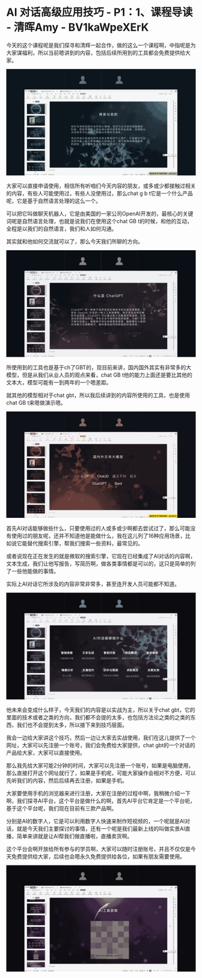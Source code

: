 # AI 对话高级应用技巧 - P1：1、课程导读 - 清晖Amy - BV1kaWpeXErK

今天的这个课程呢是我们探寻和清辉一起合作，做的这么一个课程啊，中指呢是为大家谋福利，所以当前嗯讲到的内容，包括后续所用到的工具都会免费提供给大家。



![](img/6eb6a51face2c61b556afd82bdec03b0_1.png)

大家可以直接申请使用，相信所有听咱们今天内容的朋友，或多或少都接触过相关的内容，有些人可能使用过，有些人没使用过，那么chat g b t它是一个什么产品呢，它是基于自然语言处理的这么一个。

可以把它叫做聊天机器人，它是由美国的一家公司OpenAI开发的，最核心的关键词呢是自然语言处理，也就是说我们在使用这个chat GB t的时候，和他的互动，全程是以我们的自然语言，我们和人如何沟通。

其实就和他如何交流就可以了，那么今天我们所聊的方向。

![](img/6eb6a51face2c61b556afd82bdec03b0_3.png)

所使用到的工具也是基于ch了GBT的，现目前来讲，国内国外其实有非常多的大模型，但是从我们从业人员的观点来看，chat GB t他的能力上面还是要比其他的文本大，模型可能有一到两年的一个嗯差距。

就其他的模型相对于chat gbt，所以我后续讲到的内容所使用的工具，也是使用chat GB t来嗯做演示嗯。



![](img/6eb6a51face2c61b556afd82bdec03b0_5.png)

首先AI对话能够做些什么，只要使用过的人或多或少啊都去尝试过了，那么可能没有使用过的朋友呢，还并不知道他是能做什么，我在这儿列了16种应用场景，比如说它能替代搜索引擎，帮我们搜索一些资料，最常见的。

或者说现在正在发生的就是微软的搜索引擎，它现在已经集成了AI对话的内容啊，文本生成，我们让他写报告，写简历啊，做各类事情都是可以的，这只是简单的列了一些他能做的事情。

实际上AI对话它所涉及的内容非常非常多，甚至连开发人员可能都不知道。

![](img/6eb6a51face2c61b556afd82bdec03b0_7.png)

他未来会变成什么样子，今天我们的内容是以实战为主，所以关于chat gbt，它的里面的技术或者之类的方向，我们都不会提的太多，也包括方法论之类的之类的东西，我们也不会提到太多，所以接下来到技巧层面。

我会一边给大家讲这个技巧，然后一边让大家去实战使用，我们在这儿提供了一个网址，大家可以先注册一个账号，我们会免费给大家提供，chat gbt的一个对话的产品给大家，大家可以直接使用。

那么我先给大家可能2分钟的时间，大家可以先注册一个账号，如果是电脑使用，那么直接打开这个网址就行了，如果是手机呢，可能大家操作会相对不方便，可以先听我们的内容，然后后续再去注册，如果是手机。

大家要使用手机的浏览器来进行注册，大家在注册的过程中啊，我稍微介绍一下啊，我们探寻AI平台，这个平台是做什么的啊，首先AI平台它肯定是一个平台呃，基于这个平台呢，我们现在目前有三款产品啊。

分别是AI的数字人，它是可以利用数字人快速来制作短视频的，一个呢就是AI对话，就是今天我们主要探讨的事情，还有一个呢是我们最新上线的叫做实景AI直播，简单来讲就是让AI帮我们做直播啦，直播卖货啊。

这个平台会啊开放给所有参与的学员啊，大家可以随时注册账号，并且不仅仅是今天免费提供给大家，后续也会嗯永久免费提供给各位，如果有朋友需要使用。



![](img/6eb6a51face2c61b556afd82bdec03b0_9.png)